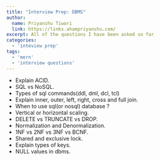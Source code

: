```yaml
---
title: "Interview Prep: DBMS"
author:
  name: Priyanshu Tiwari
  link: https://links.ahampriyanshu.com/
excerpt: All of the questions I have been asked so far
categories:
  - 'inteview prep'
tags:
  - 'mern'
  - 'interview questions'
---
```


* Explain ACID.
* SQL vs NoSQL.
* Types of sql commands(ddl, dml, dcl, tcl)
* Explain inner, outer, left, right, cross and full join.
* When to use sql(or nosql) database ?
* Vertical or horizontal scaling.
* DELETE vs TRUNCATE vs DROP.
* Normalization and Denormalization.
* 1NF vs 2NF vs 3NF vs BCNF.
* Shared and exclusive lock.
* Explain types of keys.
* NULL values in dbms.